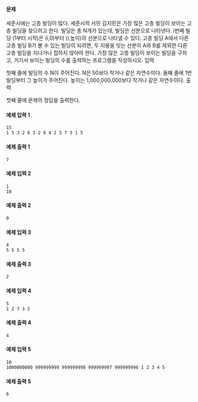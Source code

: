 
#### 문제

세준시에는 고층 빌딩이 많다. 세준시의 서민 김지민은 가장 많은 고층 빌딩이 보이는 고층 빌딩을 찾으려고 한다. 빌딩은 총 N개가 있는데, 빌딩은 선분으로 나타낸다. i번째 빌딩 (1부터 시작)은 (i,0)부터 (i,높이)의 선분으로 나타낼 수 있다. 고층 빌딩 A에서 다른 고층 빌딩 B가 볼 수 있는 빌딩이 되려면, 두 지붕을 잇는 선분이 A와 B를 제외한 다른 고층 빌딩을 지나거나 접하지 않아야 한다. 가장 많은 고층 빌딩이 보이는 빌딩을 구하고, 거기서 보이는 빌딩의 수를 출력하는 프로그램을 작성하시오.
입력

첫째 줄에 빌딩의 수 N이 주어진다. N은 50보다 작거나 같은 자연수이다. 둘째 줄에 1번 빌딩부터 그 높이가 주어진다. 높이는 1,000,000,000보다 작거나 같은 자연수이다.
출력

첫째 줄에 문제의 정답을 출력한다.
#### 예제 입력 1
```
15
1 5 3 2 6 3 2 6 4 2 5 7 3 1 5
```
#### 예제 출력 1
```
7
```
#### 예제 입력 2
```
1
10
```
#### 예제 출력 2
```
0
```
#### 예제 입력 3
```
4
5 5 5 5
```
#### 예제 출력 3
```
2
```
#### 예제 입력 4
```
5
1 2 7 3 2
```
#### 예제 출력 4
```
4
```
#### 예제 입력 5
```
10
1000000000 999999999 999999998 999999997 999999996 1 2 3 4 5
```
#### 예제 출력 5
```
6
```
